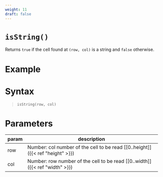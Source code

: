```yaml
---
weight: 11
draft: false
---
```


# `isString()`

Returns `true` if the cell found at `(row, col)` is a string and `false` otherwise.

# Example

# Syntax

> `isString(row, col)`

# Parameters

| param    | description                                                                     |
|----------|---------------------------------------------------------------------------------|
| row      | Number: col number of the cell to be read [\[0..height\]]({{< ref "height" >}}) |
| col      | Number: row number of the cell to be read [\[0..width\]]({{< ref "width" >}})   |